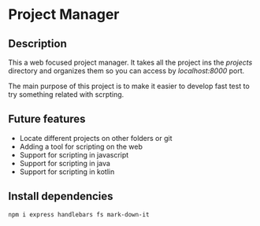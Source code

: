 # Project Manager

## Description

This a web focused project manager. It takes all the project ins the *projects* directory and organizes them so you can access by *localhost:8000* port.

The main purpose of this project is to make it easier to develop fast test to try something related with scrpting.

## Future features

- Locate different projects on other folders or git
- Adding a tool for scripting on the web
- Support for scripting in javascript
- Support for scripting in java
- Support for scripting in kotlin

## Install dependencies

`npm i express handlebars fs mark-down-it`